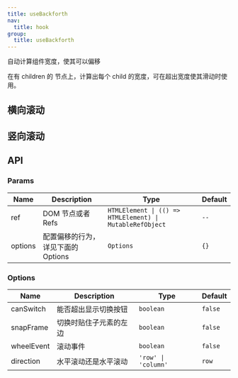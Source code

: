 ```yaml
---
title: useBackforth
nav:
  title: hook
group:
  title: useBackforth
---
```


自动计算组件宽度，使其可以偏移

在有 children 的 节点上，计算出每个 child 的宽度，可在超出宽度使其滑动时使用。

## 横向滚动

<code src="./demo/index.tsx"></code>

## 竖向滚动

<!-- <code src="./examples/column.tsx"></code> -->

## API

### Params

| Name    | Description                        | Type                                                     | Default |
| ------- | ---------------------------------- | -------------------------------------------------------- | ------- |
| ref     | DOM 节点或者 Refs                  | `HTMLElement \| (() => HTMLElement) \| MutableRefObject` | `--`    |
| options | 配置偏移的行为，详见下面的 Options | `Options`                                                | `{}`    |

### Options

| Name       | Description            | Type                | Default |
| ---------- | ---------------------- | ------------------- | ------- |
| canSwitch  | 能否超出显示切换按钮   | `boolean`           | `false` |
| snapFrame  | 切换时贴住子元素的左边 | `boolean`           | `false` |
| wheelEvent | 滚动事件               | `boolean`           | `false` |
| direction  | 水平滚动还是水平滚动   | `'row' \| 'column'` | `row`   |
